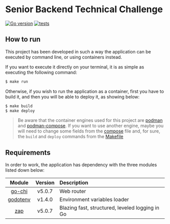 # Senior Backend Technical Challenge

[![Go version](https://img.shields.io/badge/Go-go1.18-blue.svg)](https://go.dev/) [![tests](https://github.com/HectorMRC/backend-tech-test/actions/workflows/test.yaml/badge.svg?branch=master)](https://github.com/HectorMRC/backend-tech-test/actions/workflows/test.yaml)

## How to run

This project has been developed in such a way the application can be executed by command line, or using containers instead.

If you want to execute it directly on your terminal, it is as simple as executing the following command:
``` bash
$ make run
```

Otherwise, if you wish to run the application as a container, first you have to build it, and then you will be able to deploy it, as showing below:
``` bash
$ make build
$ make deploy
```
> Be aware that the container engines used for this project are [podman](https://podman.io/) and [podman-compose](https://github.com/containers/podman-compose). If you want to use another engine, maybe you will need to change some fields from the [compose](./compose.yaml) file and, for sure, the `build` and `deploy` commands from the [Makefile](./Makefile)

## Requirements

In order to work, the application has dependency with the three modules listed down below:

| Module | Version | Description |
|:--:|:--:|:--|
[go-chi](http://github.com/go-chi/chi) | v5.0.7 | Web router
[godotenv](http://github.com/joho/godotenv) | v1.4.0 | Environment variables loader
[zap](http://pkg.go.dev/go.uber.org/zap) | v5.0.7 | Blazing fast, structured, leveled logging in Go

